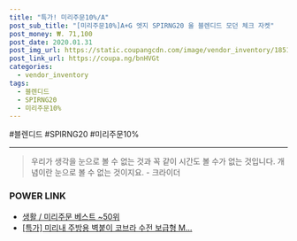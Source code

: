 ```yaml
--- 
title: "특가! 미리주문10%/A" 
post_sub_title: "[미리주문10%]A+G 엣지 SPIRNG20 울 블렌디드 모던 체크 자켓" 
post_money: ₩. 71,100 
post_date: 2020.01.31 
post_img_url: https://static.coupangcdn.com/image/vendor_inventory/1851/24278eab08e28155806198cfbb41e7807d4de6cf9b7cb87102acb46c1e1a.jpg 
post_link_url: https://coupa.ng/bnHVGt 
categories: 
  - vendor_inventory 
tags: 
  - 블렌디드 
  - SPIRNG20 
  - 미리주문10% 
--- 
```

  #블렌디드 #SPIRNG20 #미리주문10% 
<hr> 

> 우리가 생각을 눈으로 볼 수 없는 것과 꼭 같이 시간도 볼 수가 없는 것입니다. 개념이란 눈으로 볼 수 없는 것이지요. - 크라이더 


### POWER LINK

* <a href="https://blog.naver.com/santokki14/221791022752" target="_blank">생활 / 미리주문 베스트 ~50위</a>
* <a href="https://blog.naver.com/an0733/221790377093" target="_blank">[특가] 미리내 주방용 벽붙이 코브라 수전 보급형 M...</a>
